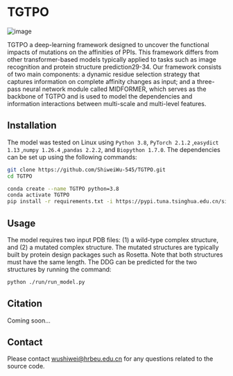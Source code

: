 # TGTPO

![image](https://github.com/ShiweiWu-545/TGTPO/blob/main/data/overview.jpg)

TGTPO a deep-learning framework designed to uncover the functional impacts of mutations on the affinities of PPIs. This framework differs from other transformer-based models typically applied to tasks such as image recognition and protein structure prediction29-34. Our framework consists of two main components: a dynamic residue selection strategy that captures information on complete affinity changes as input; and a three-pass neural network module called MIDFORMER, which serves as the backbone of TGTPO and is used to model the dependencies and information interactions between multi-scale and multi-level features.

## Installation

The model was tested on Linux using  `Python 3.8`, `PyTorch 2.1.2` ,`easydict 1.13` ,`numpy 1.26.4` ,`pandas 2.2.2`, and `Biopython 1.7.0`. The dependencies can be set up using the following commands:

```bash
git clone https://github.com/ShiweiWu-545/TGTPO.git
cd TGTPO

conda create --name TGTPO python=3.8
conda activate TGTPO
pip install -r requirements.txt -i https://pypi.tuna.tsinghua.edu.cn/simple
```

## Usage

The model requires two input PDB files: (1) a wild-type complex structure, and (2) a mutated complex structure. The mutated structures are typically built by protein design packages such as Rosetta. Note that both structures must have the same length. The DDG can be predicted for the two structures by running the command:

```bash
python ./run/run_model.py
```

## Citation

Coming soon...

## Contact

Please contact wushiwei@hrbeu.edu.cn for any questions related to the source code.

